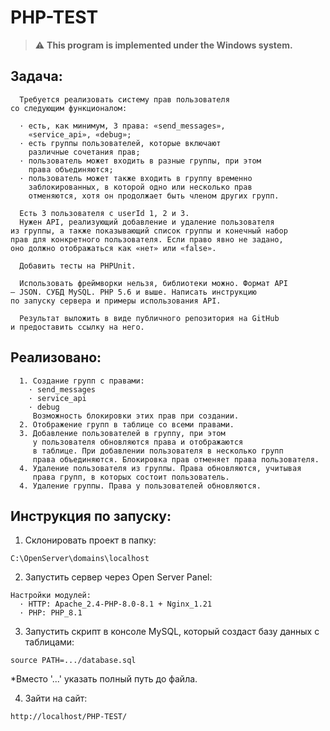 # PHP-TEST

> :warning: **This program is implemented under the Windows system.**

## Задача:
```
  Требуется реализовать систему прав пользователя 
со следующим функционалом:

  · есть, как минимум, 3 права: «send_messages», 
    «service_api», «debug»;
  · есть группы пользователей, которые включают 
    различные сочетания прав;
  · пользователь может входить в разные группы, при этом 
    права объединяются;
  · пользователь может также входить в группу временно 
    заблокированных, в которой одно или несколько прав 
    отменяются, хотя он продолжает быть членом других групп.

  Есть 3 пользователя с userId 1, 2 и 3.
  Нужен API, реализующий добавление и удаление пользователя 
из группы, а также показывающий список группы и конечный набор 
прав для конкретного пользователя. Если право явно не задано, 
оно должно отображаться как «нет» или «false».

  Добавить тесты на PHPUnit.

  Использовать фреймворки нельзя, библиотеки можно. Формат API 
– JSON. СУБД MySQL. PHP 5.6 и выше. Написать инструкцию 
по запуску сервера и примеры использования API.

  Результат выложить в виде публичного репозитория на GitHub 
и предоставить ссылку на него.

```

## Реализовано:
```
  1. Создание групп с правами:
    · send_messages
    · service_api
    · debug
     Возможность блокировки этих прав при создании.
  2. Отображение групп в таблице со всеми правами.
  3. Добавление пользователей в группу, при этом 
     у пользователя обновляются права и отображаются 
     в таблице. При добавлении пользователя в несколько групп
     права объединяются. Блокировка прав отменяет права пользователя.
  4. Удаление пользователя из группы. Права обновляются, учитывая
     права групп, в которых состоит пользователь.
  4. Удаление группы. Права у пользователей обновляются.
```

## Инструкция по запуску:

1. Склонировать проект в папку:
```
C:\OpenServer\domains\localhost
```
2. Запустить сервер через Open Server Panel:
```
Настройки модулей:
  · HTTP: Apache_2.4-PHP-8.0-8.1 + Nginx_1.21
  · PHP: PHP_8.1
```
3. Запустить скрипт в консоле MySQL, 
     который создаст базу данных с таблицами:
```
source PATH=.../database.sql
```
*Вместо '...' указать полный путь до файла.

4. Зайти на сайт:
```
http://localhost/PHP-TEST/
```
